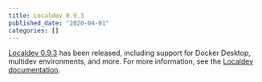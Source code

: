 ```yaml
---
title: Localdev 0.9.3
published_date: "2020-04-01"
categories: []
---
```

[Localdev 0.9.3](/guides/local-development) has been released, including support for Docker Desktop, multidev environments, and more. For more information, see the [Localdev documentation](/guides/local-development).
